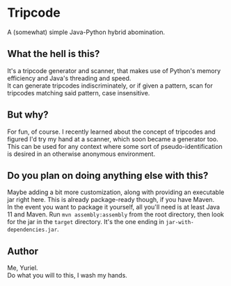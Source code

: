 # Tripcode
A (somewhat) simple Java-Python hybrid abomination.

## What the hell is this?
It's a tripcode generator and scanner, that makes use of Python's memory efficiency and Java's threading and speed. \
It can generate tripcodes indiscriminately, or if given a pattern, scan for tripcodes matching said pattern, case insensitive.

## But why?
For fun, of course. I recently learned about the concept of tripcodes and figured I'd try my hand at a scanner, which soon became a generator too. \
This can be used for any context where some sort of pseudo-identification is desired in an otherwise anonymous environment.

## Do you plan on doing anything else with this?
Maybe adding a bit more customization, along with providing an executable jar right here. This is already package-ready though, if you have Maven. \
In the event you want to package it yourself, all you'll need is at least Java 11 and Maven. Run `mvn assembly:assembly` from the root directory,
then look for the jar in the `target` directory. It's the one ending in `jar-with-dependencies.jar`.

## Author
Me, Yuriel. \
Do what you will to this, I wash my hands.